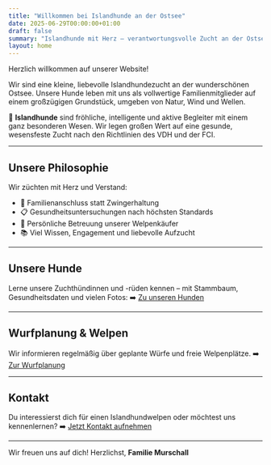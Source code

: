 ```yaml
---
title: "Willkommen bei Islandhunde an der Ostsee"
date: 2025-06-29T00:00:00+01:00
draft: false
summary: "Islandhunde mit Herz – verantwortungsvolle Zucht an der Ostseeküste"
layout: home
---
```


Herzlich willkommen auf unserer Website!

Wir sind eine kleine, liebevolle Islandhundezucht an der wunderschönen Ostsee. Unsere Hunde leben mit uns als vollwertige Familienmitglieder auf einem großzügigen Grundstück, umgeben von Natur, Wind und Wellen.

🐾 **Islandhunde** sind fröhliche, intelligente und aktive Begleiter mit einem ganz besonderen Wesen. Wir legen großen Wert auf eine gesunde, wesensfeste Zucht nach den Richtlinien des VDH und der FCI.

---

## Unsere Philosophie

Wir züchten mit Herz und Verstand:

- 🐶 Familienanschluss statt Zwingerhaltung
- 📋 Gesundheitsuntersuchungen nach höchsten Standards
- 💬 Persönliche Betreuung unserer Welpenkäufer
- 📚 Viel Wissen, Engagement und liebevolle Aufzucht

---

## Unsere Hunde

Lerne unsere Zuchthündinnen und -rüden kennen – mit Stammbaum, Gesundheitsdaten und vielen Fotos:
➡️ [Zu unseren Hunden](/zuchthunde/)

---

## Wurfplanung & Welpen

Wir informieren regelmäßig über geplante Würfe und freie Welpenplätze.
➡️ [Zur Wurfplanung](/wurfplanung/)

---

## Kontakt

Du interessierst dich für einen Islandhundwelpen oder möchtest uns kennenlernen?
➡️ [Jetzt Kontakt aufnehmen](/kontakt/)

---

Wir freuen uns auf dich!
Herzlichst,
**Familie Murschall**
